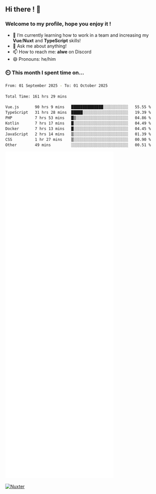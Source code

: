 ## Hi there ! 👋

### Welcome to my profile, hope you enjoy it !

- 🌱 I’m currently learning how to work in a team and increasing my **Vue**/**Nuxt** and **TypeScript** skills!
- 💬 Ask me about anything!
- 📫 How to reach me: **alwe** on Discord
- 😄 Pronouns: he/him

### ⏲️ This month I spent time on...

<!--START_SECTION:waka-->

```bash
From: 01 September 2025 - To: 01 October 2025

Total Time: 161 hrs 29 mins

Vue.js       90 hrs 9 mins   ██████████████░░░░░░░░░░░   55.55 %
TypeScript   31 hrs 28 mins  █████░░░░░░░░░░░░░░░░░░░░   19.39 %
PHP          7 hrs 53 mins   █▒░░░░░░░░░░░░░░░░░░░░░░░   04.86 %
Kotlin       7 hrs 17 mins   █░░░░░░░░░░░░░░░░░░░░░░░░   04.49 %
Docker       7 hrs 13 mins   █░░░░░░░░░░░░░░░░░░░░░░░░   04.45 %
JavaScript   2 hrs 14 mins   ▒░░░░░░░░░░░░░░░░░░░░░░░░   01.39 %
CSS          1 hr 27 mins    ▒░░░░░░░░░░░░░░░░░░░░░░░░   00.90 %
Other        49 mins         ░░░░░░░░░░░░░░░░░░░░░░░░░   00.51 %
```

<!--END_SECTION:waka-->

![Metrics](./github-metrics.svg)

[![Nuxter](https://nuxters.nuxt.com/card/zAlweNy26/og.png)](https://nuxters.nuxt.com/zAlweNy26)
